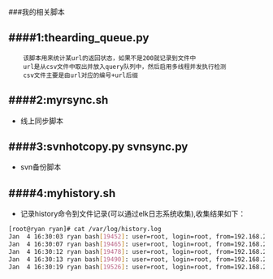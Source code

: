 ###我的相关脚本

####1:thearding_queue.py
------
        该脚本用来统计某url的返回状态，如果不是200就记录到文件中
        url是从csv文件中取出并放入query队列中，然后启用多线程并发执行检测
        csv文件主要是由url对应的编号+url后缀

####2:myrsync.sh  
------

* 线上同步脚本



####3:svnhotcopy.py  svnsync.py
------

* svn备份脚本


####4:myhistory.sh
------
* 记录history命令到文件记录(可以通过elk日志系统收集),收集结果如下：
```BASH
[root@ryan ryan]# cat /var/log/history.log 
Jan  4 16:30:03 ryan bash[19452]: user=root, login=root, from=192.168.2.159, pwd=/root, command="2016-01-04 16:30:03 ls"
Jan  4 16:30:07 ryan bash[19465]: user=root, login=root, from=192.168.2.159, pwd=/root, command="2016-01-04 16:30:07 cat /var/log/history.log "
Jan  4 16:30:12 ryan bash[19478]: user=root, login=root, from=192.168.2.159, pwd=/root, command="2016-01-04 16:30:12 pwd"
Jan  4 16:30:13 ryan bash[19490]: user=root, login=root, from=192.168.2.159, pwd=/, command="2016-01-04 16:30:13 cd /"
Jan  4 16:30:19 ryan bash[19526]: user=root, login=root, from=192.168.2.159, pwd=/home/ryan, command="2016-01-04 16:30:19 cd /home/ryan"
```
